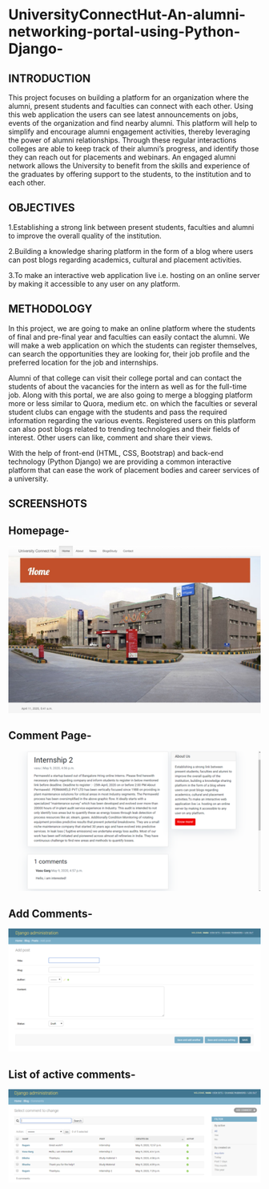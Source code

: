 # UniversityConnectHut-An-alumni-networking-portal-using-Python-Django-

## INTRODUCTION

This project focuses on building a platform for an organization where the alumni, present students and faculties can connect with each other. Using this web application the users can see latest announcements on jobs, events of the organization and find nearby alumni. This platform will help to simplify and encourage alumni engagement activities, thereby leveraging the power of alumni relationships. Through these regular interactions colleges are able to keep track of their alumni’s progress, and identify those they can reach out for placements and webinars. An engaged alumni network allows the University to benefit from the skills and experience of the graduates by offering support to the students, to the institution and to each other.


## OBJECTIVES
1.Establishing a strong link between present students, faculties and alumni to improve the overall quality of the institution.

2.Building a knowledge sharing platform in the form of a blog where users can post blogs regarding academics, cultural and placement activities.

3.To make an interactive web application live i.e. hosting on an online server by making it   accessible to any user on any platform.

## METHODOLOGY
In this project, we are going to make an online platform where the students of final and pre-final year and faculties can easily contact the alumni. We will make a web application on which the students can register themselves, can search the opportunities they are looking for, their job profile and the preferred location for the job and internships. 

Alumni of that college can visit their college portal and can contact the students of about the vacancies for the intern as well as for the full-time job. Along with this portal, we are also going to merge a blogging platform more or less similar to Quora, medium etc. on which the faculties or several student clubs can engage with the students and pass the required information regarding the various events. Registered users on this platform can also post blogs related to trending technologies and their fields of interest. Other users can like, comment and share their views.

With the help of front-end (HTML, CSS, Bootstrap) and back-end technology (Python Django) we are providing a common interactive platform that can ease the work of placement bodies and career services of a university.

## SCREENSHOTS
## Homepage-
![](images/Picture1.png)

## Comment Page-
![](images/Picture2.png)

## Add Comments-
![](images/Picture3.png)

## List of active comments-
![](images/Picture4.png)

